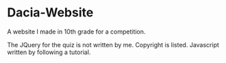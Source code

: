 # Dacia-Website #
A website I made in 10th grade for a competition.

The JQuery for the quiz is not written by me. Copyright is listed.
Javascript written by following a tutorial.
